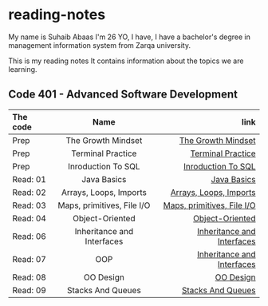 # reading-notes

My name is Suhaib Abaas I'm 26 YO, I have, I have a bachelor's degree in management information system from Zarqa university.

This is my reading notes It contains information about the topics we are learning.

## Code 401 - Advanced Software Development

| The code      | Name          | link  |
| :------------ |:-------------:| -----:|
| Prep          | The Growth Mindset | [The Growth Mindset](https://suhibabbas.github.io/reading-notes/TheGrowthMindset) |
| Prep          | Terminal Practice  | [Terminal Practice](https://suhibabbas.github.io/reading-notes/TerminalPractice)  |
|  Prep         | Inroduction To SQL | [Inroduction To SQL](https://suhibabbas.github.io/reading-notes/InroductionToSQL)  |
|  Read: 01     | Java Basics    | [Java Basics](https://suhibabbas.github.io/reading-notes/JavaBasics)  |
|  Read: 02     | Arrays, Loops, Imports    | [Arrays, Loops, Imports](https://suhibabbas.github.io/reading-notes/Arrays) |
|  Read: 03     | Maps, primitives, File I/O| [Maps, primitives, File I/O](https://suhibabbas.github.io/reading-notes/map) |
|  Read: 04     | Object-Oriented    | [Object-Oriented](https://suhibabbas.github.io/reading-notes/oop) |
|  Read: 06     |  Inheritance and Interfaces    | [Inheritance and Interfaces](https://suhibabbas.github.io/reading-notes/interfaces) |
|  Read: 07     |  OOP    | [Inheritance and Interfaces](https://suhibabbas.github.io/reading-notes/oop) |
|  Read: 08     |  OO Design    | [OO Design](https://suhibabbas.github.io/reading-notes/OODesign) |
|  Read: 09     |  Stacks And Queues    | [Stacks And Queues](https://suhibabbas.github.io/reading-notes/StacksAndQueues) |

